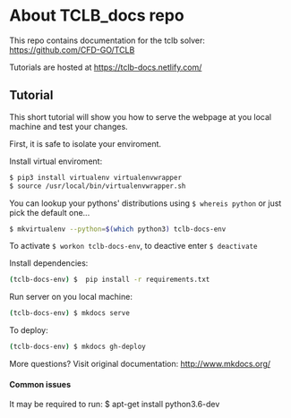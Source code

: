 
# About TCLB_docs repo
This repo contains documentation for the tclb solver: https://github.com/CFD-GO/TCLB

Tutorials are hosted at https://tclb-docs.netlify.com/

## Tutorial

This short tutorial will show you how to serve the webpage at you local machine and test your changes.

First, it is safe to isolate your enviroment.

Install virtual enviroment:
```sh
$ pip3 install virtualenv virtualenvwrapper
$ source /usr/local/bin/virtualenvwrapper.sh
```

You can lookup your pythons' distributions using `$ whereis python` or just pick the default one...

```sh
$ mkvirtualenv --python=$(which python3) tclb-docs-env
```

To activate `$ workon tclb-docs-env`, to deactive enter `$ deactivate`

Install dependencies:
```sh
(tclb-docs-env) $  pip install -r requirements.txt
```

Run server on you local machine:
```sh
(tclb-docs-env) $ mkdocs serve
```
To deploy:
```sh
(tclb-docs-env) $ mkdocs gh-deploy
```

More questions? Visit original documentation: http://www.mkdocs.org/

#### Common issues

It may be required to run: 
$ apt-get install python3.6-dev
